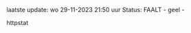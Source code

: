 laatste update: 
wo 29-11-2023 21:50   uur 
Status: FAALT - geel - 
<div class="service Y">httpstat</div>